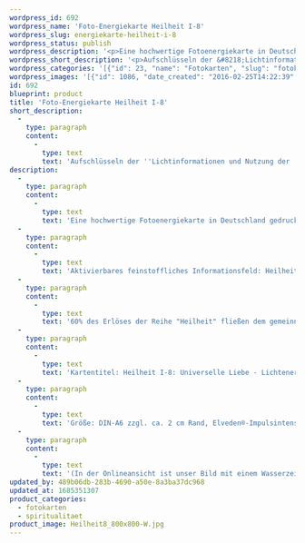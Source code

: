 ```yaml
---
wordpress_id: 692
wordpress_name: 'Foto-Energiekarte Heilheit I-8'
wordpress_slug: energiekarte-heilheit-i-8
wordpress_status: publish
wordpress_description: '<p>Eine hochwertige Fotoenergiekarte in Deutschland gedruckt und in Handarbeit laminiert.  Sie ist in Postkartengröße (DIN-A6) gut zu transportieren und kann auch auf den Körper aufgelegt werden.</p><p>Aktivierbares feinstoffliches Informationsfeld: Heilheit - Universelle Liebe - Lichtenergie/Lichtinformation: Aktivierung eines Zustands innerer Heilheit. Zugang erhalten zu dem Wissen, welches in universeller Lichtenergie enthalten ist. Lichtinformation zum eigenen Wohle nutzen. Wie jedes andere Bild aus der Reihe ''Heilheit I'' repräsentiert auch dieses die stimmige Erfahrung, eingebunden zu sein in das, was wir "universelle Liebe" nennen. Sie repräsentieren besonders "reine" und "komplexe Felder der Elveden® Energiebilder.</p><p>60% des Erlöses der Reihe "Heilheit" fließen dem <a href="http://www.elveden.de/foerderverein/">gemeinnützigen Elveden Förderverein e.V.</a> zu.</p><p>Kartentitel: Heilheit I-8: Universelle Liebe - Lichtenergie/Lichtinformation. Reihe: Heilheit</p><p>Größe: DIN-A6 zzgl. ca. 2 cm Rand, Elveden®-Impulsintensität: DIN-A4-A7: Et0, DIN-A8: Et1<br />Andere Formate sind individuell für Sie innerhalb weniger Tage herstellbar. Bitte kontaktieren Sie uns hierfür unter <a href="mailto:info@elvedenverlag.de">info@elvedenverlag.de</a>.<br />(In der Onlineansicht ist unser Bild mit einem Wasserzeichen geschützt. Wir bitten um Ihr Verständnis. Im Original ist der Schriftzung „Elveden Verlag Energiebild“ entfernt.)</p><p><a href="https://my.feenbaum.de/anwendung-energiebilder-foto-laminiert/">Anwendungshinweise</a>      <a href="https://my.feenbaum.de/produktinformationen-fotokarten/">Produktinformationen</a></p>'
wordpress_short_description: '<p>Aufschlüsseln der &#8218;Lichtinformationen und Nutzung der &#8218;Licht&#8217;energien</p>'
wordpress_categories: '[{"id": 23, "name": "Fotokarten", "slug": "fotokarten"}, {"id": 36, "name": "Spiritualit\u00e4t", "slug": "spiritualitaet"}]'
wordpress_images: '[{"id": 1086, "date_created": "2016-02-25T14:22:39", "date_created_gmt": "2016-02-25T12:22:39", "date_modified": "2016-02-25T14:22:39", "date_modified_gmt": "2016-02-25T12:22:39", "src": "https://my.feenbaum.de/wp-content/uploads/2016/02/Heilheit8_800x800-W.jpg", "name": "Heilheit8_800x800-W", "alt": ""}]'
id: 692
blueprint: product
title: 'Foto-Energiekarte Heilheit I-8'
short_description:
  -
    type: paragraph
    content:
      -
        type: text
        text: 'Aufschlüsseln der ''Lichtinformationen und Nutzung der ''Licht''energien'
description:
  -
    type: paragraph
    content:
      -
        type: text
        text: 'Eine hochwertige Fotoenergiekarte in Deutschland gedruckt und in Handarbeit laminiert.  Sie ist in Postkartengröße (DIN-A6) gut zu transportieren und kann auch auf den Körper aufgelegt werden.'
  -
    type: paragraph
    content:
      -
        type: text
        text: 'Aktivierbares feinstoffliches Informationsfeld: Heilheit - Universelle Liebe - Lichtenergie/Lichtinformation: Aktivierung eines Zustands innerer Heilheit. Zugang erhalten zu dem Wissen, welches in universeller Lichtenergie enthalten ist. Lichtinformation zum eigenen Wohle nutzen. Wie jedes andere Bild aus der Reihe ''Heilheit I'' repräsentiert auch dieses die stimmige Erfahrung, eingebunden zu sein in das, was wir "universelle Liebe" nennen. Sie repräsentieren besonders "reine" und "komplexe Felder der Elveden® Energiebilder.'
  -
    type: paragraph
    content:
      -
        type: text
        text: '60% des Erlöses der Reihe "Heilheit" fließen dem gemeinnützigen Elveden Förderverein e.V. zu.'
  -
    type: paragraph
    content:
      -
        type: text
        text: 'Kartentitel: Heilheit I-8: Universelle Liebe - Lichtenergie/Lichtinformation. Reihe: Heilheit'
  -
    type: paragraph
    content:
      -
        type: text
        text: 'Größe: DIN-A6 zzgl. ca. 2 cm Rand, Elveden®-Impulsintensität: DIN-A4-A7: Et0, DIN-A8: Et1'
  -
    type: paragraph
    content:
      -
        type: text
        text: '(In der Onlineansicht ist unser Bild mit einem Wasserzeichen geschützt. Wir bitten um Ihr Verständnis. Im Original ist der Schriftzung „Elveden Verlag Energiebild“ entfernt.)'
updated_by: 489b06db-283b-4690-a50e-8a3ba37dc968
updated_at: 1685351307
product_categories:
  - fotokarten
  - spiritualitaet
product_image: Heilheit8_800x800-W.jpg
---
```

